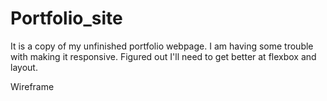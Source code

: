 # Portfolio_site
It is a copy of my unfinished portfolio webpage. I am having some trouble with making it responsive. Figured out I'll need to get better at flexbox and layout. 

Wireframe
